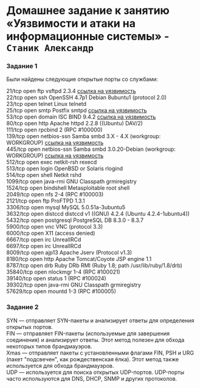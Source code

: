 # Домашнее задание к занятию «Уязвимости и атаки на информационные системы» - `Станик Александр`

### Задание 1
Были найдены следующие открытые порты со службами:

21/tcp    open  ftp         vsftpd 2.3.4 [ссылка на уязвимость](https://www.exploit-db.com/exploits/49757)  
22/tcp    open  ssh         OpenSSH 4.7p1 Debian 8ubuntu1 (protocol 2.0)  
23/tcp    open  telnet      Linux telnetd  
25/tcp    open  smtp        Postfix smtpd [ссылка на уязвимость](https://www.exploit-db.com/exploits/48185)  
53/tcp    open  domain      ISC BIND 9.4.2 [ссылка на уязвимость](https://www.exploit-db.com/exploits/37721)    
80/tcp    open  http        Apache httpd 2.2.8 ((Ubuntu) DAV/2)  
111/tcp   open  rpcbind     2 (RPC #100000)  
139/tcp   open  netbios-ssn Samba smbd 3.X - 4.X (workgroup: WORKGROUP) [ссылка на уязвимость](https://www.exploit-db.com/exploits/42060)  
445/tcp   open  netbios-ssn Samba smbd 3.0.20-Debian (workgroup: WORKGROUP) [ссылка на уязвимость](https://www.exploit-db.com/exploits/42060)  
512/tcp   open  exec        netkit-rsh rexecd  
513/tcp   open  login       OpenBSD or Solaris rlogind  
514/tcp   open  shell       Netkit rshd  
1099/tcp  open  java-rmi    GNU Classpath grmiregistry  
1524/tcp  open  bindshell   Metasploitable root shell  
2049/tcp  open  nfs         2-4 (RPC #100003)  
2121/tcp  open  ftp         ProFTPD 1.3.1  
3306/tcp  open  mysql       MySQL 5.0.51a-3ubuntu5  
3632/tcp  open  distccd     distccd v1 ((GNU) 4.2.4 (Ubuntu 4.2.4-1ubuntu4))  
5432/tcp  open  postgresql  PostgreSQL DB 8.3.0 - 8.3.7  
5900/tcp  open  vnc         VNC (protocol 3.3)  
6000/tcp  open  X11         (access denied)  
6667/tcp  open  irc         UnrealIRCd  
6697/tcp  open  irc         UnrealIRCd  
8009/tcp  open  ajp13       Apache Jserv (Protocol v1.3)  
8180/tcp  open  http        Apache Tomcat/Coyote JSP engine 1.1  
8787/tcp  open  drb         Ruby DRb RMI (Ruby 1.8; path /usr/lib/ruby/1.8/drb)  
35840/tcp open  nlockmgr    1-4 (RPC #100021)  
39140/tcp open  status      1 (RPC #100024)  
39302/tcp open  java-rmi    GNU Classpath grmiregistry  
57629/tcp open  mountd      1-3 (RPC #100005)  

### Задание 2
SYN — отправляет SYN-пакеты и анализирует ответы для определения открытых портов.  
FIN — отправляет FIN-пакеты (используемые для завершения соединения) и анализирует ответы. Этот метод полезен для обхода некоторых типов брандмауэров.  
Xmas — отправляет пакеты с установленными флагами FIN, PSH и URG (пакет "подсвечен", как рождественская ёлка). Этот метод также используется для обхода брандмауэров.  
UDP — используется для поиска открытых UDP-портов. UDP-порты часто используются для DNS, DHCP, SNMP и других протоколов.  


